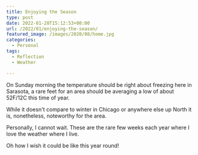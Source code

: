 ```yaml
---
title: Enjoying the Season
type: post
date: 2022-01-28T15:12:53+00:00
url: /2022/01/enjoying-the-season/
featured_image: /images/2020/08/home.jpg
categories:
  - Personal
tags:
  - Reflection
  - Weather

---
```

On Sunday morning the temperature should be right about freezing here in Sarasota, a rare feet for an area should be averaging a low of about 52F/12C this time of year.

While it doesn't compare to winter in Chicago or anywhere else up North it is, nonetheless, noteworthy for the area.

Personally, I cannot wait. These are the rare few weeks each year where I love the weather where I live.

Oh how I wish it could be like this year round!